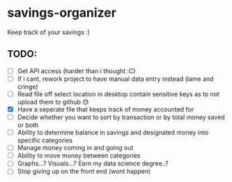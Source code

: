 # savings-organizer
Keep track of your savings :)

## TODO:
- [ ] Get API access (harder than i thought :C)
- [ ] If i cant, rework project to have manual data entry instead (lame and cringe)
- [ ] Read file off select location in desktop contain sensitive keys as to not upload them to github :sweat:
- [x] Have a seperate file that keeps track of money accounted for
- [ ] Decide whether you want to sort by transaction or by total money saved or both
- [ ] Ability to determine balance in savings and designated money into specific categories
- [ ] Manage money coming in and going out
- [ ] Ability to move money between categories
- [ ] Graphs...? Visuals...? Earn my data science degree..?
- [ ] Stop giving up on the front end (wont happen)